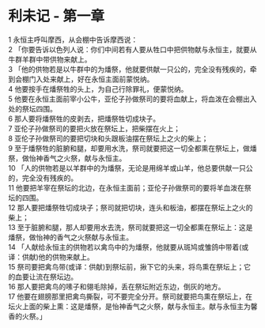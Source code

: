 # 利未记 - 第一章
  
 1 永恒主呼叫摩西，从会棚中告诉摩西说：  
 2 「你要告诉以色列人说：你们中间若有人要从牲口中把供物献与永恒主，就要从牛群羊群中带供物来献上。  
 3 「他的供物若是以牛群中的为燔祭，他就要供献一只公的，完全没有残疾的，牵到会棚门入处来献上，好在永恒主面前蒙悦纳。  
 4 他要按手在燔祭牲的头上，为自己行除罪礼，便蒙悦纳。  
 5 他要在永恒主面前宰小公牛，亚伦子孙做祭司的要将血献上，将血泼在会棚出入处的祭坛四围。  
 6 那人要将燔祭牲的皮剥去，把燔祭牲切成块子。  
 7 亚伦子孙做祭司的要把火放在祭坛上，把柴摆在火上；  
 8 亚伦子孙做祭司的要把切块和头跟板油摆在祭坛上之火的柴上；  
 9 至于燔祭牲的脏腑和腿，却要用水洗，祭司就要把这一切全都熏在祭坛上，做燔祭，做怡神香气之火祭，献与永恒主。  
 10 「人的供物若是以羊群中的为燔祭，无论是用绵羊或山羊，他总要供献一只公的，完全没有残疾的。  
 11 他要把羊宰在祭坛的北边，在永恒主面前；亚伦子孙做祭司的要将羊血泼在祭坛的四围。  
 12 那人要把燔祭牲切成块子；祭司就把切块，连头和板油，都摆在祭坛上之火的柴上；  
 13 至于脏腑和腿，那人却要用水去洗，祭司就要把这一切全都熏在祭坛上：这是燔祭，做怡神的香气之火祭献与永恒主。  
 14 「人献给永恒主的供物若以禽鸟中的为燔祭，他就要从斑鸠或雏鸽中带着(或译：供献)他的供物来献上。  
 15 祭司要把禽鸟带(或译：供献)到祭坛前，揪下它的头来，将鸟熏在祭坛上；它的血要让流在祭坛边。  
 16 那人要把禽鸟的嗉子和翎毛除掉，丢在祭坛附近东边，倒灰的地方。  
 17 他要在翅膀那里把禽鸟撕裂，可不要完全分开。祭司就要把鸟熏在祭坛上，在坛火上面的柴上熏：这是燔祭，是怡神香气之火祭，献与永恒主。献与永恒主为馨香的火祭。」